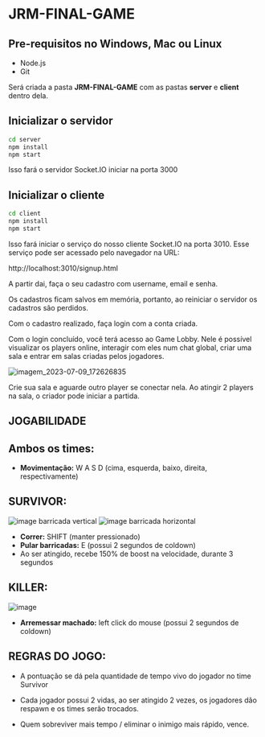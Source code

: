 # JRM-FINAL-GAME

## Pre-requisitos no Windows, Mac ou Linux
* Node.js
* Git

Será criada a pasta **JRM-FINAL-GAME** com as pastas **server** e **client** dentro dela.

## Inicializar o servidor
```bash
cd server
npm install
npm start
```

Isso fará o servidor Socket.IO iniciar na porta 3000

## Inicializar o cliente
```bash
cd client
npm install
npm start
```

Isso fará iniciar o serviço do nosso cliente Socket.IO na porta 3010. Esse serviço pode ser acessado pelo navegador na URL:

http://localhost:3010/signup.html

A partir dai, faça o seu cadastro com username, email e senha.

Os cadastros ficam salvos em memória, portanto, ao reiniciar o servidor os cadastros são perdidos.

Com o cadastro realizado, faça login com a conta criada.

Com o login concluído, você terá acesso ao Game Lobby. Nele é possível visualizar os players online, interagir com eles num chat global, criar uma sala e entrar em salas criadas pelos jogadores.

![imagem_2023-07-09_172626835](https://github.com/davidonigit/JRM-FINAL-GAME/assets/93225780/79ecaf72-2cf6-45d4-8ea5-3d5e41347eb4)

Crie sua sala e aguarde outro player se conectar nela. Ao atingir 2 players na sala, o criador pode iniciar a partida.

## JOGABILIDADE

## Ambos os times:

- **Movimentação:** W A S D (cima, esquerda, baixo, direita, respectivamente)

## SURVIVOR:

![image](https://github.com/davidonigit/JRM-FINAL-GAME/assets/93225780/554f01bf-5c2e-4db8-93e6-77e82658341a) barricada vertical
![image](https://github.com/davidonigit/JRM-FINAL-GAME/assets/93225780/5ee14683-2d79-4f58-94bb-9e023de45c5e) barricada horizontal

- **Correr:** SHIFT (manter pressionado)
- **Pular barricadas:** E (possui 2 segundos de coldown)
- Ao ser atingido, recebe 150% de boost na velocidade, durante 3 segundos

## KILLER:

![image](https://github.com/davidonigit/JRM-FINAL-GAME/assets/93225780/dee970d8-4fea-4aff-b50f-45eacb698fb1)

- **Arremessar machado:** left click do mouse (possui 2 segundos de coldown)

## REGRAS DO JOGO:

- A pontuação se dá pela quantidade de tempo vivo do jogador no time Survivor

- Cada jogador possui 2 vidas, ao ser atingido 2 vezes, os jogadores dão respawn e os times serão trocados.

- Quem sobreviver mais tempo / eliminar o inimigo mais rápido, vence.
